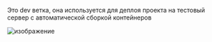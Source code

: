 Это dev ветка, она используется для деплоя проекта на тестовый сервер с автоматической сборкой контейнеров

![изображение](https://github.com/kyogai2281337/cns_eljur/assets/75494555/ed22362e-79ac-4142-bf90-74e384507f71)
